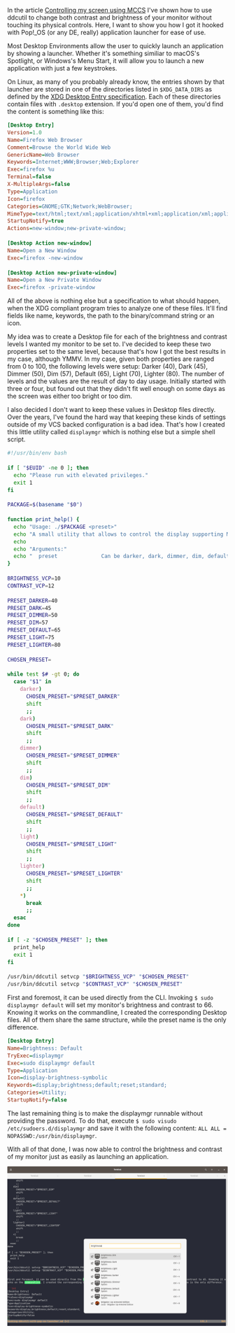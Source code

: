 [//]: # (TITLE: Changing your display's brightness using the system launcher)
[//]: # (DESCRIPTION: Using application launcher to control the brightness and contrast of my screen)
[//]: # (DATE: 2021-10-03)
[//]: # (UPDATE DATE: 2023-01-11)

In the article [Controlling my screen using MCCS](#controlling-my-screen-using-mccs) I've shown how to use ddcutil to change both contrast and brightness of your monitor without touching its physical controls. Here, I want to show you how I got it hooked with Pop!_OS (or any DE, really) application launcher for ease of use.

Most Desktop Environments allow the user to quickly launch an application by showing a launcher. Whether it's something similiar to macOS's Spotlight, or Windows's Menu Start, it will allow you to launch a new application with just a few keystrokes.

On Linux, as many of you probably already know, the entries shown by that launcher are stored in one of the directories listed in `$XDG_DATA_DIRS` as defined by the [XDG Desktop Entry specification](https://specifications.freedesktop.org/desktop-entry-spec/desktop-entry-spec-latest.html). Each of these directories contain files with `.desktop` extension. If you'd open one of them, you'd find the content is something like this:

```ini
[Desktop Entry]
Version=1.0
Name=Firefox Web Browser
Comment=Browse the World Wide Web
GenericName=Web Browser
Keywords=Internet;WWW;Browser;Web;Explorer
Exec=firefox %u
Terminal=false
X-MultipleArgs=false
Type=Application
Icon=firefox
Categories=GNOME;GTK;Network;WebBrowser;
MimeType=text/html;text/xml;application/xhtml+xml;application/xml;application/rss+xml;application/rdf+xml;image/gif;image/jpeg;image/png;x-scheme-handler/http;x-scheme-handler/https;x-scheme-handler/ftp;x-scheme-handler/chrome;video/webm;application/x-xpinstall;
StartupNotify=true
Actions=new-window;new-private-window;

[Desktop Action new-window]
Name=Open a New Window
Exec=firefox -new-window

[Desktop Action new-private-window]
Name=Open a New Private Window
Exec=firefox -private-window
```

All of the above is nothing else but a specification to what should happen, when the XDG compliant program tries to analyze one of these files. It'll find fields like name, keywords, the path to the binary/command string or an icon.

My idea was to create a Desktop file for each of the brightness and contrast levels I wanted my monitor to be set to. I've decided to keep these two properties set to the same level, because that's how I got the best results in my case, although YMMV. In my case, given both properties are ranged from 0 to 100, the following levels were setup: Darker (40), Dark (45), Dimmer (50), Dim (57), Default (65), Light (70), Lighter (80). The number of levels and the values are the result of day to day usage. Initially started with three or four, but found out that they didn't fit well enough on some days as the screen was either too bright or too dim.

I also decided I don't want to keep these values in Desktop files directly. Over the years, I've found the hard way that keeping these kinds of settings outside of my VCS backed configuration is a bad idea. That's how I created this little utility called `displaymgr` which is nothing else but a simple shell script.

```bash
#!/usr/bin/env bash

if [ "$EUID" -ne 0 ]; then
  echo "Please run with elevated privileges."
  exit 1
fi

PACKAGE=$(basename "$0")

function print_help() {
  echo "Usage: ./$PACKAGE <preset>"
  echo "A small utility that allows to control the display supporting MCCS procotol."
  echo
  echo "Arguments:"
  echo "  preset              Can be darker, dark, dimmer, dim, default, light or lighter."
}

BRIGHTNESS_VCP=10
CONTRAST_VCP=12

PRESET_DARKER=40
PRESET_DARK=45
PRESET_DIMMER=50
PRESET_DIM=57
PRESET_DEFAULT=65
PRESET_LIGHT=75
PRESET_LIGHTER=80

CHOSEN_PRESET=

while test $# -gt 0; do
  case "$1" in
    darker)
      CHOSEN_PRESET="$PRESET_DARKER"
      shift
      ;;
    dark)
      CHOSEN_PRESET="$PRESET_DARK"
      shift
      ;;
    dimmer)
      CHOSEN_PRESET="$PRESET_DIMMER"
      shift
      ;;
    dim)
      CHOSEN_PRESET="$PRESET_DIM"
      shift
      ;;
    default)
      CHOSEN_PRESET="$PRESET_DEFAULT"
      shift
      ;;
    light)
      CHOSEN_PRESET="$PRESET_LIGHT"
      shift
      ;;
    lighter)
      CHOSEN_PRESET="$PRESET_LIGHTER"
      shift
      ;;
    *)
      break
      ;;
  esac
done

if [ -z "$CHOSEN_PRESET" ]; then
  print_help
  exit 1
fi

/usr/bin/ddcutil setvcp "$BRIGHTNESS_VCP" "$CHOSEN_PRESET"
/usr/bin/ddcutil setvcp "$CONTRAST_VCP" "$CHOSEN_PRESET"
```

First and foremost, it can be used directly from the CLI. Invoking `$ sudo displaymgr default` will set my monitor's brightness and contrast to 66. Knowing it works on the commandline, I created the corresponding Desktop files. All of them share the same structure, while the preset name is the only difference.

```ini
[Desktop Entry]
Name=Brightness: Default
TryExec=displaymgr
Exec=sudo displaymgr default
Type=Application
Icon=display-brightness-symbolic
Keywords=display;brightness;default;reset;standard;
Categories=Utility;
StartupNotify=false
```

The last remaining thing is to make the displaymgr runnable without providing the password. To do that, execute `$ sudo visudo /etc/sudoers.d/displaymgr` and save it with the following content: `ALL ALL = NOPASSWD:/usr/bin/displaymgr`.

With all of that done, I was now able to control the brightness and contrast of my monitor just as easily as launching an application.

![Pop!_OS Application Launcher with Brightness entries controlling the mentioned properties on top of my Terminal window with this very article being written using VIM](launcher.png)

